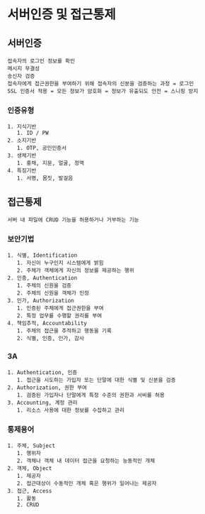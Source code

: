 # 서버인증 및 접근통제

## 서버인증

    접속자의 로그인 정보를 확인
    메시지 무결성
    송신자 검증
    접속자에게 접근권한을 부여하기 위해 접속자의 신분을 검증하는 과정 = 로그인
    SSL 인증서 적용 = 모든 정보가 암호화 = 정보가 유출되도 안전 = 스니핑 방지

### 인증유형

    1. 지식기반
       1. ID / PW
    2. 소지기반
       1. OTP, 공인인증서
    3. 생체기반
       1. 홍채, 지문, 얼굴, 정맥
    4. 특징기반
       1. 서명, 몸짓, 발걸음

## 접근통제

    서버 내 파일에 CRUD 기능을 허용하거나 거부하는 기능

### 보안기법

    1. 식별, Identification
       1. 자신이 누구인지 시스템에게 밝힘
       2. 주체가 객체에게 자신의 정보를 제공하는 행위
    2. 인증, Authentication
       1. 주체의 신원을 검증
       2. 주체의 신원을 객체가 인정
    3. 인가, Authorization
       1. 인증된 주체에게 접근권한을 부여
       2. 특정 업무를 수행할 권리를 부여
    4. 책임추적, Accountability
       1. 주체의 접근을 추적하고 행동을 기록
       2. 식별, 인증, 인가, 감사

### 3A

    1. Authentication, 인증
       1. 접근을 시도하는 가입자 또는 단말에 대한 식별 및 신분을 검증
    2. Authorization, 권한 부여
       1. 검증된 가입자나 단말에게 특정 수준의 권한과 서비를 허용
    3. Accounting, 계정 관리
       1. 리소스 사용에 대한 정보를 수집하고 관리

### 통제용어

    1. 주체, Subject
       1. 행위자
       2. 객체나 객체 내 데이터 접근을 요청하는 능동적인 개체
    2. 객체, Object
       1. 제공자
       2. 접근대상이 수동적인 개체 혹은 행위가 일어나는 제공자
    3. 접근, Access
       1. 활동
       2. CRUD
